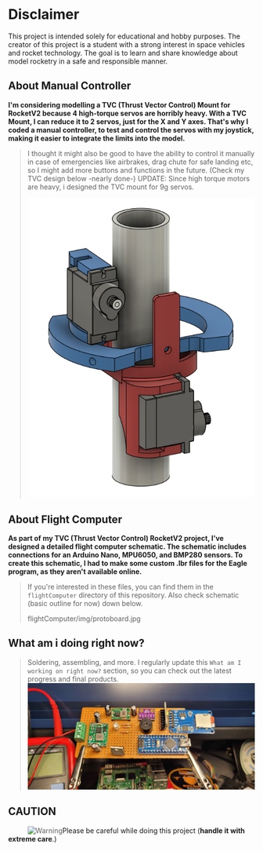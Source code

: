 # Disclaimer
This project is intended solely for educational and hobby purposes. The creator of this project is a student with a strong interest in space vehicles and rocket technology. The goal is to learn and share knowledge about model rocketry in a safe and responsible manner.

## **About Manual Controller**
**I'm considering modelling a TVC (Thrust Vector Control) Mount for RocketV2 because 4 high-torque servos are horribly heavy. With a TVC Mount, I can reduce it to 2 servos, just for the X and Y axes. That's why I coded a manual controller, to test and control the servos with my joystick, making it easier to integrate the limits into the model.**
>I thought it might also be good to have the ability to control it manually in case of emergencies like airbrakes, drag chute for safe landing etc, so I might add more buttons and functions in the future. (Check my TVC design below -nearly done-)
UPDATE: Since high torque motors are heavy, i designed the TVC mount for 9g servos.
>
>![ROCKETV2-TVC](RocketV2/TVCprototypes/img/TVC2-PROTOTYPE2.png)

## **About Flight Computer**
**As part of my TVC (Thrust Vector Control) RocketV2 project, I've designed a detailed flight computer schematic. The schematic includes connections for an Arduino Nano, MPU6050, and BMP280 sensors. To create this schematic, I had to make some custom .lbr files for the Eagle program, as they aren't available online.**  
>If you're interested in these files, you can find them in the `flightComputer` directory of this repository. Also check schematic (basic outline for now) down below.
>
>flightComputer/img/protoboard.jpg

## **What am i doing right now?**
>Soldering, assembling, and more. I regularly update this `What am I working on right now?` section, so you can check out the latest progress and final products.
>![ROCKETV2-FLIGHTCOMPUTER](flightComputer/img/protoboard.jpg)

## CAUTION

><img align="left" src="RocketV1/imagesV1/WarningLAbel.jpeg" alt="Warning">

Please be careful while doing this project (**handle it with extreme care**.)
